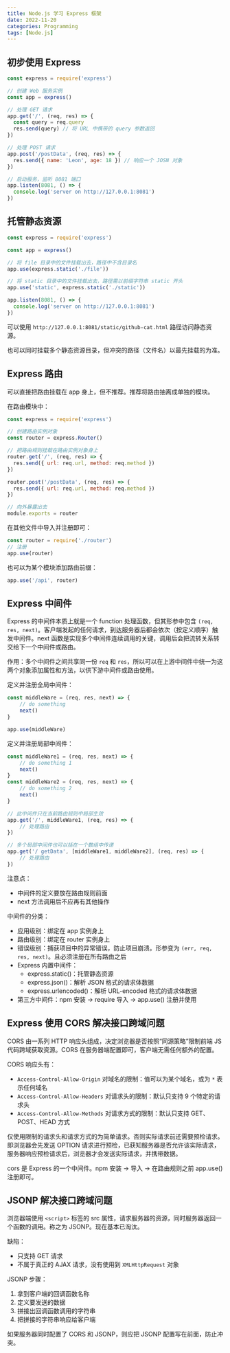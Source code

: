 ```yaml
---
title: Node.js 学习 Express 框架
date: 2022-11-20
categories: Programming
tags: [Node.js]
---
```


## 初步使用 Express

```js
const express = require('express')

// 创建 Web 服务实例
const app = express()

// 处理 GET 请求
app.get('/', (req, res) => {
  const query = req.query
  res.send(query) // 将 URL 中携带的 query 参数返回
})

// 处理 POST 请求
app.post('/postData', (req, res) => {
  res.send({ name: 'Leon', age: 18 }) // 响应一个 JOSN 对象
})

// 启动服务，监听 8081 端口
app.listen(8081, () => {
  console.log('server on http://127.0.0.1:8081')
})
```

## 托管静态资源

```js
const express = require('express')

const app = express()

// 将 file 目录中的文件挂载出去，路径中不含目录名
app.use(express.static('./file'))

// 将 static 目录中的文件挂载出去，路径需以前缀字符串 static 开头
app.use('static', express.static('./static'))

app.listen(8081, () => {
  console.log('server on http://127.0.0.1:8081')
})
```

可以使用 `http://127.0.0.1:8081/static/github-cat.html` 路径访问静态资源。

也可以同时挂载多个静态资源目录，但冲突的路径（文件名）以最先挂载的为准。

## Express 路由

可以直接把路由挂载在 app 身上，但不推荐。推荐将路由抽离成单独的模块。

在路由模块中：

```js
const express = require('express')

// 创建路由实例对象
const router = express.Router()

// 把路由规则挂载在路由实例对象身上
router.get('/', (req, res) => {
  res.send({ url: req.url, method: req.method })
})

router.post('/postData', (req, res) => {
  res.send({ url: req.url, method: req.method })
})

// 向外暴露出去
module.exports = router
```

在其他文件中导入并注册即可：

```js
const router = require('./router')
// 注册
app.use(router)
```

也可以为某个模块添加路由前缀：

```js
app.use('/api', router)
```

## Express 中间件

Express 的中间件本质上就是一个 function 处理函数，但其形参中包含 `(req, res, next)`。客户端发起的任何请求，到达服务器后都会依次（按定义顺序）触发中间件。next 函数是实现多个中间件连续调用的关键，调用后会把流转关系转交给下一个中间件或路由。

作用：多个中间件之间共享同一份 `req` 和 `res`，所以可以在上游中间件中统一为这两个对象添加属性和方法，以供下游中间件或路由使用。

定义并注册全局中间件：

```js
const middleWare = (req, res, next) => {
    // do something
    next()
}

app.use(middleWare)
```

定义并注册局部中间件：

```js
const middleWare1 = (req, res, next) => {
    // do something 1
    next()
}
const middleWare2 = (req, res, next) => {
    // do something 2
    next()
}

// 此中间件只在当前路由规则中局部生效
app.get('/', middleWare1, (req, res) => {
    // 处理路由
})

// 多个局部中间件也可以括在一个数组中传递
app.get('/ getData', [middleWare1, middleWare2], (req, res) => {
    // 处理路由
})
```

注意点：

- 中间件的定义要放在路由规则前面
- next 方法调用后不应再有其他操作

中间件的分类：

- 应用级别：绑定在 app 实例身上
- 路由级别：绑定在 router 实例身上
- 错误级别：捕获项目中的异常错误，防止项目崩溃。形参变为 `(err, req, res, next)`。且必须注册在所有路由之后
- Express 内置中间件：
    - express.static()：托管静态资源
    - express.json()：解析 JSON 格式的请求体数据
    - express.urlencoded()：解析 URL-encoded 格式的请求体数据
- 第三方中间件：npm 安装 -> require 导入 -> app.use() 注册并使用

## Express 使用 CORS 解决接口跨域问题

CORS 由一系列 HTTP 响应头组成，决定浏览器是否按照“同源策略”限制前端 JS 代码跨域获取资源。CORS 在服务器端配置即可，客户端无需任何额外的配置。

CORS 响应头有：

- `Access-Control-Allow-Origin` 对域名的限制：值可以为某个域名，或为 `*` 表示任何域名
- `Access-Control-Allow-Headers` 对请求头的限制：默认只支持 9 个特定的请求头
- `Access-Control-Allow-Methods` 对请求方式的限制：默认只支持 GET、POST、HEAD 方式

仅使用限制的请求头和请求方式的为简单请求。否则实际请求前还需要预检请求。即浏览器会先发送 OPTION 请求进行预检，已获知服务器是否允许该实际请求，服务器响应预检请求后，浏览器才会发送实际请求，并携带数据。

cors 是 Express 的一个中间件。npm 安装 -> 导入 -> 在路由规则之前 app.use() 注册即可。

## JSONP 解决接口跨域问题

浏览器端使用 `<script>` 标签的 src 属性，请求服务器的资源，同时服务器返回一个函数的调用。称之为 JSONP。现在基本已淘汰。

缺陷：

- 只支持 GET 请求
- 不属于真正的 AJAX 请求，没有使用到 `XMLHttpRequest` 对象

JSONP 步骤：

1. 拿到客户端的回调函数名称
2. 定义要发送的数据
3. 拼接出回调函数调用的字符串
4. 把拼接的字符串响应给客户端

如果服务器同时配置了 CORS 和 JSONP，则应把 JSONP 配置写在前面，防止冲突。

